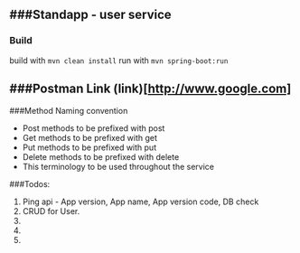 ###Standapp - user service
---
### Build
build with  `mvn clean install`
run with `mvn spring-boot:run`

###Postman Link
(link)[http://www.google.com]
---

###Method Naming convention
 * Post methods to be prefixed with post 
 * Get methods to be prefixed with get
 * Put methods to be prefixed with put
 * Delete methods to be prefixed with delete
 * This terminology to be used throughout the service

###Todos:
1. Ping api - App version, App name, App version code, DB check
2. CRUD for User. 
3.
4.
5.